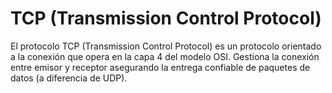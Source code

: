 # TCP (Transmission Control Protocol)

El protocolo TCP (Transmission Control Protocol) es un protocolo orientado a la conexión que opera en la capa 4 del modelo OSI. Gestiona la conexión entre emisor y receptor asegurando la entrega confiable de paquetes de datos (a diferencia de UDP).